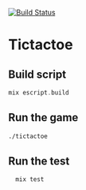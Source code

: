 [![Build Status](https://travis-ci.org/fabientownsend/elixir_tictactoe.svg?branch=master)](https://travis-ci.org/fabientownsend/elixir_tictactoe)
# Tictactoe

## Build script
```elixir
mix escript.build
```

## Run the game
```bash
./tictactoe
```

## Run the test
```elixir
  mix test
```
